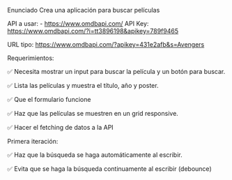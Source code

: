 Enunciado
Crea una aplicación para buscar películas

API a usar: - https://www.omdbapi.com/
API Key: https://www.omdbapi.com/?i=tt3896198&apikey=789f9465

URL tipo: https://www.omdbapi.com/?apikey=431e2afb&s=Avengers

Requerimientos:

✅ Necesita mostrar un input para buscar la película y un botón para buscar.

✅ Lista las películas y muestra el título, año y poster.

✅ Que el formulario funcione

✅ Haz que las películas se muestren en un grid responsive.

✅ Hacer el fetching de datos a la API

Primera iteración:

✅ Haz que la búsqueda se haga automáticamente al escribir.

✅ Evita que se haga la búsqueda continuamente al escribir (debounce)


